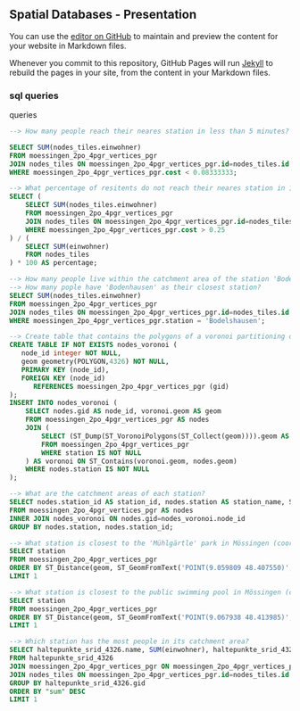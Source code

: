 ## Spatial Databases - Presentation

You can use the [editor on GitHub](https://github.com/Kropiunig/sdb_project/edit/gh-pages/index.md) to maintain and preview the content for your website in Markdown files.

Whenever you commit to this repository, GitHub Pages will run [Jekyll](https://jekyllrb.com/) to rebuild the pages in your site, from the content in your Markdown files.

### sql queries

queries

~~~~sql
--> How many people reach their neares station in less than 5 minutes?

SELECT SUM(nodes_tiles.einwohner)
FROM moessingen_2po_4pgr_vertices_pgr
JOIN nodes_tiles ON moessingen_2po_4pgr_vertices_pgr.id=nodes_tiles.id
WHERE moessingen_2po_4pgr_vertices_pgr.cost < 0.08333333;
~~~~

~~~~sql
--> What percentage of resitents do not reach their neares station in 15 minutes?
SELECT (
	SELECT SUM(nodes_tiles.einwohner)
	FROM moessingen_2po_4pgr_vertices_pgr
	JOIN nodes_tiles ON moessingen_2po_4pgr_vertices_pgr.id=nodes_tiles.id
	WHERE moessingen_2po_4pgr_vertices_pgr.cost > 0.25
) / (
	SELECT SUM(einwohner)
	FROM nodes_tiles
) * 100 AS percentage;
~~~~

~~~~sql
--> How many people live within the catchment area of the station 'Bodenhausen'?
--> How many pople have 'Bodenhausen' as their closest station?
SELECT SUM(nodes_tiles.einwohner)
FROM moessingen_2po_4pgr_vertices_pgr 
JOIN nodes_tiles ON moessingen_2po_4pgr_vertices_pgr.id=nodes_tiles.id
WHERE moessingen_2po_4pgr_vertices_pgr.station = 'Bodelshausen';
~~~~

~~~~sql
--> Create table that contains the polygons of a voronoi partitioning of all nodes
CREATE TABLE IF NOT EXISTS nodes_voronoi (
   node_id integer NOT NULL,
   geom geometry(POLYGON,4326) NOT NULL,
   PRIMARY KEY (node_id),
   FOREIGN KEY (node_id)
      REFERENCES moessingen_2po_4pgr_vertices_pgr (gid)
);
INSERT INTO nodes_voronoi (
	SELECT nodes.gid AS node_id, voronoi.geom AS geom
	FROM moessingen_2po_4pgr_vertices_pgr AS nodes
	JOIN (
		SELECT (ST_Dump(ST_VoronoiPolygons(ST_Collect(geom)))).geom AS geom
		FROM moessingen_2po_4pgr_vertices_pgr
		WHERE station IS NOT NULL
	) AS voronoi ON ST_Contains(voronoi.geom, nodes.geom)
	WHERE nodes.station IS NOT NULL
);
~~~~

~~~~sql
--> What are the catchment areas of each station?
SELECT nodes.station_id AS station_id, nodes.station AS station_name, ST_Union(nodes_voronoi.geom) AS catchment_area
FROM moessingen_2po_4pgr_vertices_pgr AS nodes
INNER JOIN nodes_voronoi ON nodes.gid=nodes_voronoi.node_id
GROUP BY nodes.station, nodes.station_id;
~~~~

~~~~sql
--> What station is closest to the 'Mühlgärtle' park in Mössingen (coordinates 9.059809°E, 48.407550°N)?
SELECT station
FROM moessingen_2po_4pgr_vertices_pgr
ORDER BY ST_Distance(geom, ST_GeomFromText('POINT(9.059809 48.407550)', 4326)) ASC
LIMIT 1
~~~~

~~~~sql
--> What station is closest to the public swimming pool in Mössingen (coordinates 9.067938°E 48.413985°N)?
SELECT station
FROM moessingen_2po_4pgr_vertices_pgr
ORDER BY ST_Distance(geom, ST_GeomFromText('POINT(9.067938 48.413985)', 4326)) ASC
LIMIT 1
~~~~

~~~~sql
--> Which station has the most people in its catchment area?
SELECT haltepunkte_srid_4326.name, SUM(einwohner), haltepunkte_srid_4326.geom
FROM haltepunkte_srid_4326 
JOIN moessingen_2po_4pgr_vertices_pgr ON moessingen_2po_4pgr_vertices_pgr.station_id=haltepunkte_srid_4326.gid
JOIN nodes_tiles ON moessingen_2po_4pgr_vertices_pgr.id=nodes_tiles.id
GROUP BY haltepunkte_srid_4326.gid
ORDER BY "sum" DESC
LIMIT 1
~~~~
